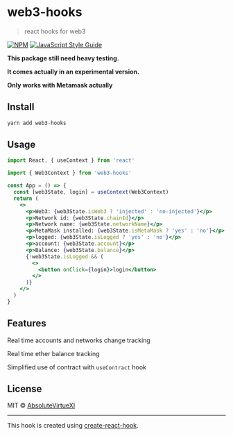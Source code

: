 # web3-hooks

> react hooks for web3

[![NPM](https://img.shields.io/npm/v/web3-hooks.svg)](https://www.npmjs.com/package/web3-hooks) [![JavaScript Style Guide](https://img.shields.io/badge/code_style-standard-brightgreen.svg)](https://standardjs.com)

**This package still need heavy testing.**

**It comes actually in an experimental version.**

**Only works with Metamask actually**

## Install

```bash
yarn add web3-hooks
```

## Usage

```jsx
import React, { useContext } from 'react'

import { Web3Context } from 'web3-hooks'

const App = () => {
  const [web3State, login] = useContext(Web3Context)
  return (
    <>
      <p>Web3: {web3State.isWeb3 ? 'injected' : 'no-injected'}</p>
      <p>Network id: {web3State.chainId}</p>
      <p>Network name: {web3State.networkName}</p>
      <p>MetaMask installed: {web3State.isMetaMask ? 'yes' : 'no'}</p>
      <p>logged: {web3State.isLogged ? 'yes' : 'no'}</p>
      <p>account: {web3State.account}</p>
      <p>Balance: {web3State.balance}</p>
      {!web3State.isLogged && (
        <>
          <button onClick={login}>login</button>
        </>
      )}
    </>
  )
}
```

## Features

Real time accounts and networks change tracking

Real time ether balance tracking

Simplified use of contract with `useContract` hook

## License

MIT © [AbsoluteVirtueXI](https://github.com/AbsoluteVirtueXI)

---

This hook is created using [create-react-hook](https://github.com/hermanya/create-react-hook).
